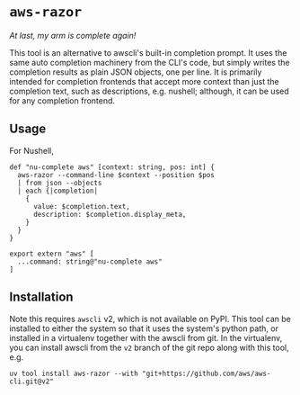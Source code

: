 # `aws-razor`

*At last, my arm is complete again!*

This tool is an alternative to awscli's built-in completion prompt. It uses
the same auto completion machinery from the CLI's code, but simply writes the
completion results as plain JSON objects, one per line. It is primarily intended
for completion frontends that accept more context than just the completion text,
such as descriptions, e.g. nushell; although, it can be used for any completion
frontend.

## Usage

For Nushell,

```nushell
def "nu-complete aws" [context: string, pos: int] {
  aws-razor --command-line $context --position $pos
  | from json --objects
  | each {|completion|
    {
      value: $completion.text,
      description: $completion.display_meta,
    }
  }
}

export extern "aws" [
  ...command: string@"nu-complete aws"
]
```

## Installation

Note this requires `awscli` v2, which is not available on PyPI. This tool can
be installed to either the system so that it uses the system's python path, or
installed in a virtualenv together with the awscli from git. In the virtualenv,
you can install awscli from the `v2` branch of the git repo along with this
tool, e.g.

```
uv tool install aws-razor --with "git+https://github.com/aws/aws-cli.git@v2"
```
